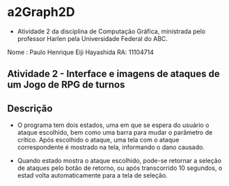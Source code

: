 # a2Graph2D
- Atividade 2 da disciplina de Computação Gráfica, ministrada pelo professor Harlen pela Universidade Federal do ABC.

Nome : Paulo Henrique Eiji Hayashida RA: 11104714

## Atividade 2 - Interface e imagens de ataques de um Jogo de RPG de turnos

## Descrição

- O programa tem dois estados, uma em que se espera do usuário o ataque escolhido, bem como uma barra para mudar o parâmetro de crítico. Após escolhido o ataque, uma tela com o ataque correspondente é mostrado na tela, informando o dano causado.

- Quando estado mostra o ataque escolhido, pode-se retornar a seleção de ataques pelo botão de retorno, ou após transcorrido 10 segundos, o estad volta automaticamente para a tela de seleção.
